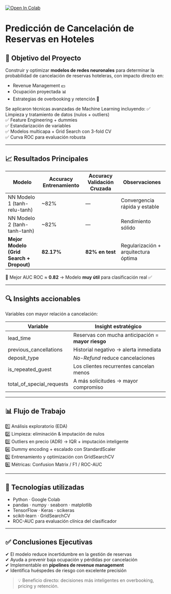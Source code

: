 [![Open In Colab](https://colab.research.google.com/assets/colab-badge.svg)](https://colab.research.google.com/github/fredusho/data-science-portfolio/blob/main/redes-neuronales-cancelacion-reservas/cancelacion-reservas.ipynb)


# Predicción de Cancelación de Reservas en Hoteles

## 🎯 Objetivo del Proyecto
Construir y optimizar **modelos de redes neuronales** para determinar la probabilidad de cancelación de reservas hoteleras, con impacto directo en:

- Revenue Management 💵
- Ocupación proyectada 📊
- Estrategias de overbooking y retención 🏨

Se aplicaron técnicas avanzadas de Machine Learning incluyendo:
✅ Limpieza y tratamiento de datos (nulos + outliers)  
✅ Feature Engineering + dummies  
✅ Estandarización de variables  
✅ Modelos multicapa + Grid Search con 3-fold CV  
✅ Curva ROC para evaluación robusta  

---

## 📈 Resultados Principales

| Modelo | Accuracy Entrenamiento | Accuracy Validación Cruzada | Observaciones |
|--------|----------------------|----------------------------|---------------|
| NN Modelo 1 (tanh-relu-tanh) | ~82% | — | Convergencia rápida y estable |
| NN Modelo 2 (tanh-tanh-tanh) | ~82% | — | Rendimiento sólido |
| **Mejor Modelo (Grid Search + Dropout)** | **82.17%** | **82% en test** | Regularización + arquitectura óptima |

📌 Mejor AUC ROC ≈ **0.82** → Modelo **muy útil** para clasificación real ✅

---

## 🔍 Insights accionables
Variables con mayor relación a cancelación:

| Variable | Insight estratégico |
|---------|----------------|
| lead_time | Reservas con mucha anticipación = **mayor riesgo** |
| previous_cancellations | Historial negativo → alerta inmediata |
| deposit_type | *No-Refund* reduce cancelaciones |
| is_repeated_guest | Los clientes recurrentes cancelan menos |
| total_of_special_requests | A más solicitudes → mayor compromiso |

---

## 📊 Flujo de Trabajo
1️⃣ Análisis exploratorio (EDA)  
2️⃣ Limpieza: eliminación & imputación de nulos  
3️⃣ Outliers en precio (ADR) → IQR + imputación inteligente  
4️⃣ Dummy encoding + escalado con StandardScaler  
5️⃣ Entrenamiento y optimización con GridSearchCV  
6️⃣ Métricas: Confusion Matrix / F1 / ROC-AUC

---

## 🚀 Tecnologías utilizadas
- Python · Google Colab  
- pandas · numpy · seaborn · matplotlib  
- TensorFlow · Keras · scikeras  
- scikit-learn · GridSearchCV  
- ROC-AUC para evaluación clínica del clasificador  

---

## ✅ Conclusiones Ejecutivas
✔ El modelo reduce incertidumbre en la gestión de reservas  
✔ Ayuda a prevenir baja ocupación y pérdidas por cancelación  
✔ Implementable en **pipelines de revenue management**  
✔ Identifica huéspedes de riesgo con excelente precisión  

> 💡 Beneficio directo: decisiones más inteligentes en overbooking, pricing y retención.


